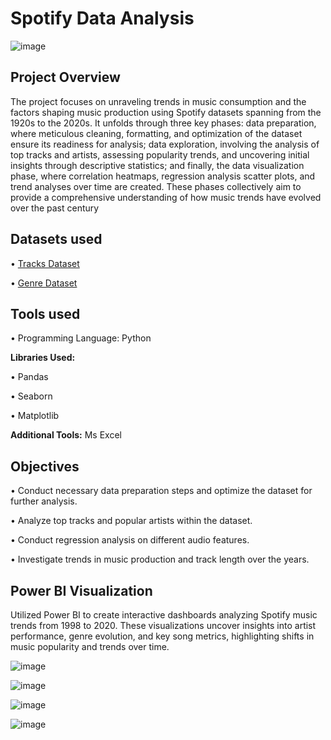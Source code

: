 # **Spotify Data Analysis**

![image](https://github.com/user-attachments/assets/040fe84d-08de-4207-9868-52d5cd7278da)



## **Project Overview**

The project focuses on unraveling trends in music consumption and the factors shaping music production using Spotify datasets spanning from the 1920s to the 2020s. It unfolds through three key phases: data preparation, where meticulous cleaning, formatting, and optimization of the dataset ensure its readiness for analysis; data exploration, involving the analysis of top tracks and artists, assessing popularity trends, and uncovering initial insights through descriptive statistics; and finally, the data visualization phase, where correlation heatmaps, regression analysis scatter plots, and trend analyses over time are created. These phases collectively aim to provide a comprehensive understanding of how music trends have evolved over the past century


## **Datasets used**

•	[Tracks Dataset](https://www.kaggle.com/datasets/lehaknarnauli/spotify-datasets)

•	[Genre Dataset](https://www.kaggle.com/datasets/zaheenhamidani/ultimate-spotify-tracks-db)

## **Tools used**

•	Programming Language: Python

**Libraries Used:**

•	Pandas

•	Seaborn

•	Matplotlib

**Additional Tools:** Ms Excel

## **Objectives**

•	Conduct necessary data preparation steps and optimize the dataset for further analysis.

•	Analyze top tracks and popular artists within the dataset.

•	Conduct regression analysis on different audio features.

•	Investigate trends in music production and track length over the years.


## **Power BI Visualization**

Utilized Power BI to create interactive dashboards analyzing Spotify music trends from 1998 to 2020. These visualizations uncover insights into artist performance, genre evolution, and key song metrics, highlighting shifts in music popularity and trends over time.


![image](https://github.com/user-attachments/assets/c5239d58-0596-4f38-a78f-fc657ef8fba7)


![image](https://github.com/user-attachments/assets/72211674-b386-4198-9a35-ce7992dc50c8)


![image](https://github.com/user-attachments/assets/bba5b816-2f63-4679-826a-1e73b63a4dc0)


![image](https://github.com/user-attachments/assets/3714f881-629b-4cfe-8501-de97263d9b22)
